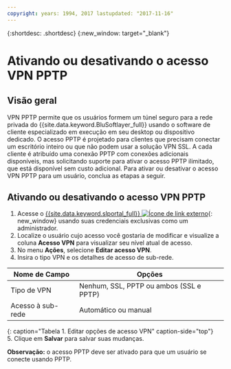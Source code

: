 ```yaml
---
copyright: years: 1994, 2017 lastupdated: "2017-11-16"
---
```


{:shortdesc: .shortdesc}
{:new_window: target="_blank"}

# Ativando ou desativando o acesso VPN PPTP

## Visão geral

VPN PPTP permite que os usuários formem um túnel seguro para a rede privada do {{site.data.keyword.BluSoftlayer_full}} usando o software de cliente especializado em execução em seu desktop ou dispositivo dedicado.  O acesso PPTP é projetado para clientes que precisam conectar um escritório inteiro ou que não podem usar a solução VPN SSL. A cada cliente é atribuído uma conexão PPTP com conexões adicionais disponíveis, mas solicitando suporte para ativar o acesso PPTP ilimitado, que está disponível sem custo adicional. Para ativar ou desativar o acesso VPN PPTP para um usuário, conclua as etapas a seguir.

## Ativando ou desativando o acesso VPN PPTP

1. Acesse o [{{site.data.keyword.slportal_full}} ![Ícone de link externo](../../icons/launch-glyph.svg "Ícone de link externo")](https://control.softlayer.com/){: new_window} usando suas credenciais exclusivas como um administrador.
2. Localize o usuário cujo acesso você gostaria de modificar e visualize a coluna **Acesso VPN** para visualizar seu nível atual de acesso.
3. No menu **Ações**, selecione **Editar acesso VPN**.
4. Insira o tipo VPN e os detalhes de acesso de sub-rede.

|Nome de Campo  |Opções   |
| -----------| ------------ |
| Tipo de VPN  | Nenhum, SSL, PPTP ou ambos (SSL e PPTP) |
|Acesso à sub-rede | Automático ou manual |           
{: caption="Tabela 1. Editar opções de acesso VPN" caption-side="top"}   
5. Clique em **Salvar** para salvar suas mudanças.

   **Observação:** o acesso PPTP deve ser ativado para que um usuário se conecte usando PPTP.
